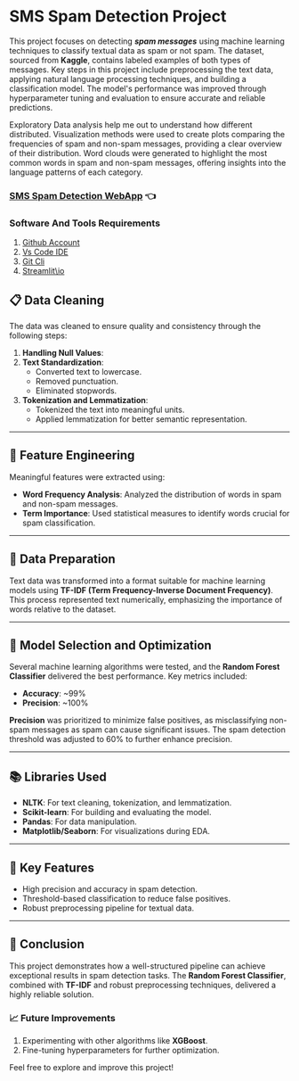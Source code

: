 # SMS Spam Detection Project

This project focuses on detecting ***spam messages*** using machine learning techniques to classify textual data as spam or not spam. The dataset, sourced from **Kaggle**, contains labeled examples of both types of messages. Key steps in this project include preprocessing the text data, applying natural language processing techniques, and building a classification model. The model's performance was improved through hyperparameter tuning and evaluation to ensure accurate and reliable predictions.

 
Exploratory Data analysis help me out to understand how different distributed. Visualization methods were used to create plots comparing the frequencies of spam and non-spam messages, providing a clear overview of their distribution. Word clouds were generated to highlight the most common words in spam and non-spam messages, offering insights into the language patterns of each category.

### [**SMS Spam Detection WebApp**](https://messsagespamdetector.streamlit.app/) 👈
### Software And Tools Requirements
1. [Github Account](https:\\github.com)
2. [Vs Code IDE](https:\\code.visualstudio.com)
3. [Git Cli](https:https://git-scm.com/downloads)
4. [Streamlit\io](https://docs.streamlit.io/)


## 📋 Data Cleaning

The data was cleaned to ensure quality and consistency through the following steps:

1. **Handling Null Values**:
2. **Text Standardization**: 
   - Converted text to lowercase.
   - Removed punctuation.
   - Eliminated stopwords.
3. **Tokenization and Lemmatization**:
   - Tokenized the text into meaningful units.
   - Applied lemmatization for better semantic representation.

---

## 🔧 Feature Engineering
Meaningful features were extracted using:

- **Word Frequency Analysis**: Analyzed the distribution of words in spam and non-spam messages.
- **Term Importance**: Used statistical measures to identify words crucial for spam classification.

---

## 🔄 Data Preparation

Text data was transformed into a format suitable for machine learning models using **TF-IDF (Term Frequency-Inverse Document Frequency)**. This process represented text numerically, emphasizing the importance of words relative to the dataset.

---

## 🧪 Model Selection and Optimization

Several machine learning algorithms were tested, and the **Random Forest Classifier** delivered the best performance. Key metrics included:

- **Accuracy**: ~99%
- **Precision**: ~100%

**Precision** was prioritized to minimize false positives, as misclassifying non-spam messages as spam can cause significant issues. The spam detection threshold was adjusted to 60% to further enhance precision.

---

## 📚 Libraries Used

- **NLTK**: For text cleaning, tokenization, and lemmatization.
- **Scikit-learn**: For building and evaluating the model.
- **Pandas**: For data manipulation.
- **Matplotlib/Seaborn**: For visualizations during EDA.

---

## 🚀 Key Features

- High precision and accuracy in spam detection.
- Threshold-based classification to reduce false positives.
- Robust preprocessing pipeline for textual data.

---

## 🏁 Conclusion

This project demonstrates how a well-structured pipeline can achieve exceptional results in spam detection tasks. The **Random Forest Classifier**, combined with **TF-IDF** and robust preprocessing techniques, delivered a highly reliable solution.

### 📈 Future Improvements

1. Experimenting with other algorithms like **XGBoost**.
2. Fine-tuning hyperparameters for further optimization.

Feel free to explore and improve this project!
